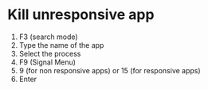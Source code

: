# Kill unresponsive app

1. F3 (search mode)
2. Type the name of the app
3. Select the process
4. F9 (Signal Menu)
5. 9 (for non responsive apps) or 15 (for responsive apps)
6. Enter